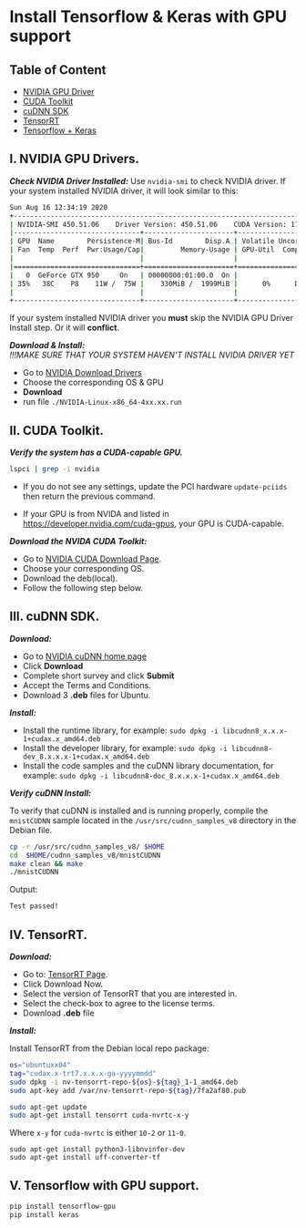 # Install Tensorflow & Keras with GPU support

## Table of Content

- [NVIDIA GPU Driver](https://github.com/CuteBoiz/Ubuntu/blob/master/tensor.md#i-nvidia-gpu-drivers)
- [CUDA Toolkit](https://github.com/CuteBoiz/Ubuntu/blob/master/tensor.md#ii-cuda-toolkit)
- [cuDNN SDK](https://github.com/CuteBoiz/Ubuntu/blob/master/tensor.md#iii-cudnn-sdk)
- [TensorRT](https://github.com/CuteBoiz/Ubuntu/blob/master/tensor.md#iv-tensorrt)
- [Tensorflow + Keras](https://github.com/CuteBoiz/Ubuntu/blob/master/tensor.md#v-tensorflow-with-gpu-support)


## I. NVIDIA GPU Drivers.

***Check NVIDIA Driver Installed:***
Use `nvidia-smi` to check NVIDIA driver. If your system installed NVIDIA driver, it will look similar to this:
```sh
Sun Aug 16 12:34:19 2020       
+-----------------------------------------------------------------------------+
| NVIDIA-SMI 450.51.06    Driver Version: 450.51.06    CUDA Version: 11.0     |
|-------------------------------+----------------------+----------------------+
| GPU  Name        Persistence-M| Bus-Id        Disp.A | Volatile Uncorr. ECC |
| Fan  Temp  Perf  Pwr:Usage/Cap|         Memory-Usage | GPU-Util  Compute M. |
|                               |                      |               MIG M. |
|===============================+======================+======================|
|   0  GeForce GTX 950     On   | 00000000:01:00.0  On |                  N/A |
| 35%   38C    P8    11W /  75W |    330MiB /  1999MiB |      0%      Default |
|                               |                      |                  N/A |
+-------------------------------+----------------------+----------------------+
```                                                                             
If your system installed NVIDIA driver you **must** skip the NVIDIA GPU Driver Install step. Or it will **conflict**.

***Download & Install:***  
*!!!MAKE SURE THAT YOUR SYSTEM HAVEN'T INSTALL NVIDIA DRIVER YET*

- Go to [NVIDIA Download Drivers](https://www.nvidia.com/download/index.aspx?lang=en-us)
- Choose the corresponding OS & GPU
- **Download**
- run file `./NVIDIA-Linux-x86_64-4xx.xx.run`

## II. CUDA Toolkit.

***Verify the system has a CUDA-capable GPU.***  

```sh 
lspci | grep -i nvidia
```
- If you do not see any settings, update the PCI hardware `update-pciids` then return the previous command.

- If your GPU is from NVIDA and listed in https://developer.nvidia.com/cuda-gpus, your GPU is CUDA-capable.

***Download the NVIDA CUDA Toolkit:*** 

- Go to [NVIDIA CUDA Download Page](https://developer.nvidia.com/cuda-downloads).
- Choose your corresponding OS.
- Download the deb(local).
- Follow the following step below.

## III. cuDNN SDK.

***Download:***

- Go to [NVIDIA cuDNN home page](https://developer.nvidia.com/cudnn)
- Click **Download**
- Complete short survey and click **Submit**
- Accept the Terms and Conditions.
- Download 3 **.deb** files for Ubuntu.


***Install:***

- Install the runtime library, for example: `sudo dpkg -i libcudnn8_x.x.x-1+cudax.x_amd64.deb`
- Install the developer library, for example: `sudo dpkg -i libcudnn8-dev_8.x.x.x-1+cudax.x_amd64.deb`
- Install the code samples and the cuDNN library documentation, for example: `sudo dpkg -i libcudnn8-doc_8.x.x.x-1+cudax.x_amd64.deb`

***Verify cuDNN Install:***

To verify that cuDNN is installed and is running properly, compile the `mnistCUDNN` sample located in the `/usr/src/cudnn_samples_v8` directory in the Debian file.

```sh
cp -r /usr/src/cudnn_samples_v8/ $HOME
cd  $HOME/cudnn_samples_v8/mnistCUDNN
make clean && make
./mnistCUDNN

```
Output:
```sh 
Test passed!
```

## IV. TensorRT.

***Download:***
- Go to: [TensorRT Page](https://developer.nvidia.com/tensorrt).
- Click Download Now.
- Select the version of TensorRT that you are interested in.
- Select the check-box to agree to the license terms.
- Download **.deb** file 

***Install:*** 

Install TensorRT from the Debian local repo package:
```sh
os="ubuntuxx04"
tag="cudax.x-trt7.x.x.x-ga-yyyymmdd"
sudo dpkg -i nv-tensorrt-repo-${os}-${tag}_1-1_amd64.deb
sudo apt-key add /var/nv-tensorrt-repo-${tag}/7fa2af80.pub

sudo apt-get update
sudo apt-get install tensorrt cuda-nvrtc-x-y
```
Where `x-y` for `cuda-nvrtc` is either `10-2` or `11-0`.

```
sudo apt-get install python3-libnvinfer-dev
sudo apt-get install uff-converter-tf
```

## V. Tensorflow with GPU support. 

```sh
pip install tensorflow-gpu
pip install keras
```











